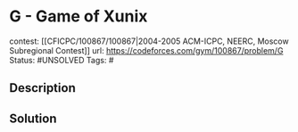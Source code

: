 # G - Game of Xunix

contest: [[CFICPC/100867/100867|2004-2005 ACM-ICPC, NEERC, Moscow Subregional Contest]]
url: https://codeforces.com/gym/100867/problem/G
Status: #UNSOLVED
Tags: #

## Description

## Solution

